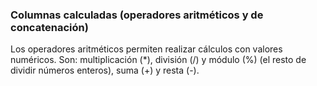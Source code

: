 ### Columnas calculadas (operadores aritméticos y de concatenación)

Los operadores aritméticos permiten realizar cálculos con valores numéricos.
Son: multiplicación (*), división (/) y módulo (%) (el resto de dividir números enteros), suma (+) y resta (-).

